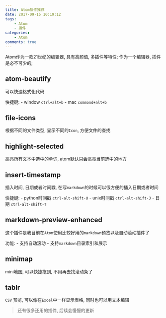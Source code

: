 ```yaml
---
title: Atom插件推荐
date: 2017-09-15 10:19:12
tags:
    - Atom
    - 插件
categories:
    - Atom
comments: true
---
```


Atom作为一款21世纪的编辑器, 具有高颜值, 多插件等特性; 作为一个编辑器, 插件是必不可少的;
<!-- more -->
## atom-beautify

可以快速格式化代码

快捷键:
    - window `ctrl+alt+b`
    - mac `commond+alt+b`

## file-icons

根据不同的文件类型, 显示不同的`Icon`, 方便文件的查找

## highlight-selected

高亮所有文本中选中的单词, atom默认只会高亮当前选中的地方

## insert-timestamp

插入时间, 日期或者时间戳, 在写`markdown`的时候可以很方便的插入日期或者时间

快捷键:
    - python时间戳  `ctrl-alt-shift-U`
    - unix时间戳 `ctrl-alt-shift-J`
    - 日期 `ctrl-alt-shift-T`

## markdown-preview-enhanced

这个插件是我目前在`Atom`使用比较好用的`markdown`预览以及自动滚动插件了

功能:
    - 支持自动滚动
    - 支持`markdown`目录索引和展示

## minimap

mini地图, 可以快捷拖到, 不用再去找滚动条了

## tablr

`CSV` 预览, 可以像在`Excel`中一样显示表格, 同时也可以用文本编辑


> 还有很多还用的插件, 后续会慢慢的更新
